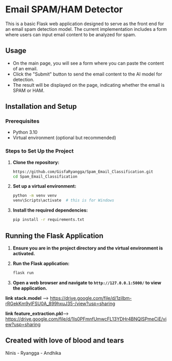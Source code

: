 # Email SPAM/HAM Detector

This is a basic Flask web application designed to serve as the front end for an email spam detection model. The current implementation includes a form where users can input email content to be analyzed for spam.

## Usage

- On the main page, you will see a form where you can paste the content of an email.
- Click the "Submit" button to send the email content to the AI model for detection.
- The result will be displayed on the page, indicating whether the email is SPAM or HAM.

## Installation and Setup

### Prerequisites

- Python 3.10
- Virtual environment (optional but recommended)

### Steps to Set Up the Project

1. **Clone the repository:**

    ```sh
    https://github.com/GisfaRyangga/Spam_Email_Classification.git
    cd Spam_Email_Classification
    ```

2. **Set up a virtual environment:**

    ```sh
    python -m venv venv
    venv\Scripts\activate  # this is for Windows
    ```

3. **Install the required dependencies:**

    ```sh
    pip install -r requirements.txt
    ```

## Running the Flask Application

1. **Ensure you are in the project directory and the virtual environment is activated.**

2. **Run the Flask application:**

    ```sh
    flask run
    ```

3. **Open a web browser and navigate to `http://127.0.0.1:5000/` to view the application.**


**link stack.model** --> https://drive.google.com/file/d/1ziIbm-rRGekKm9yIFSU0A_899hxuJ35-/view?usp=sharing

**link feature_extraction.pkl**--> https://drive.google.com/file/d/1Is0PFmnfUmwcFL13YDHr4BNQISPmeCiE/view?usp=sharing


<h2>Created with love of blood and tears</h2>

Ninis - Ryangga - Andhika
